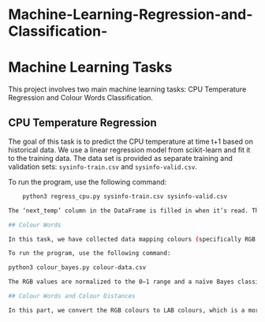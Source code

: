 # Machine-Learning-Regression-and-Classification-

# Machine Learning Tasks

This project involves two main machine learning tasks: CPU Temperature Regression and Colour Words Classification.

## CPU Temperature Regression

The goal of this task is to predict the CPU temperature at time t+1 based on historical data. We use a linear regression model from scikit-learn and fit it to the training data. The data set is provided as separate training and validation sets: `sysinfo-train.csv` and `sysinfo-valid.csv`.

To run the program, use the following command:

```bash
    python3 regress_cpu.py sysinfo-train.csv sysinfo-valid.csv

The ‘next_temp’ column in the DataFrame is filled in when it’s read. This represents the temperature at time t+1, which is what we want to predict. The transition matrix for the Kalman filter is updated to use the new-and-improved predictions for temperature.

## Colour Words

In this task, we have collected data mapping colours (specifically RGB colours) to colour words. The data set, colour-data.csv, contains almost 4000 data points. The goal is to train a classifier to predict colour words based on RGB values.

To run the program, use the following command:

python3 colour_bayes.py colour-data.csv

The RGB values are normalized to the 0–1 range and a naïve Bayes classifier is trained on the data. The accuracy score of the model is printed for evaluation.

## Colour Words and Colour Distances

In this part, we convert the RGB colours to LAB colours, which is a more perceptually uniform colour space. A pipeline model is created where the first step is a transformer that converts from RGB to LAB, and the second is a Gaussian classifier, exactly as before. The accuracy value for this model is also evaluated.
